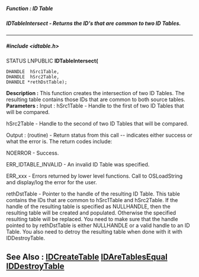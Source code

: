 ##### Function : ID Table
##### IDTableIntersect - Returns the ID's that are common to two ID Tables.
---
##### #include <idtable.h>
STATUS  LNPUBLIC **IDTableIntersect(**

	DHANDLE  hSrc1Table,
	DHANDLE  hSrc2Table,
	DHANDLE *rethDstTable);
**Description :**
This function creates the intersection of two ID Tables.  The resulting table 
contains those IDs that are common to both source tables.
**Parameters :**
Input :
hSrc1Table  -  Handle to the first of two ID Tables that will be compared.

hSrc2Table  -  Handle to the second of two ID Tables that will be compared.

Output :
(routine)  -  Return status from this call -- indicates either success or what the error is. The return codes include:

NOERROR - Success.

ERR_IDTABLE_INVALID - An invalid ID Table was specified.

ERR_xxx - Errors returned by lower level functions. Call to OSLoadString and display/log the error for the user.


rethDstTable  -  Pointer to the handle of the resulting ID Table.  This table contains the IDs that are common to hSrc1Table and hSrc2Table.  If the handle of the resulting table is specified as NULLHANDLE, then the resulting table will be created and populated.  Otherwise the specified resulting table will be replaced.  You need to make sure that the handle pointed to by rethDstTable is either NULLHANDLE or a valid handle to an ID Table.  You also need to detroy the resulting table when done with it with IDDestroyTable.

**See Also :**
[IDCreateTable](D:/md_files/IDCreateTable.md)
[IDAreTablesEqual](D:/md_files/IDAreTablesEqual.md)
[IDDestroyTable](D:/md_files/IDDestroyTable.md)
---
